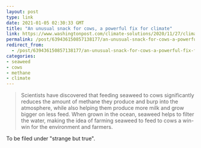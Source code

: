 ```yaml
---
layout: post
type: link
date: 2021-01-05 02:30:33 GMT
title: "An unusual snack for cows, a powerful fix for climate"
link: https://www.washingtonpost.com/climate-solutions/2020/11/27/climate-solutions-seaweed-methane/?arc404=true
permalink: /post/639436150857138177/an-unusual-snack-for-cows-a-powerful-fix-for
redirect_from: 
  - /post/639436150857138177/an-unusual-snack-for-cows-a-powerful-fix-for
categories:
- seaweed
- cows
- methane
- climate
---
```

<blockquote>Scientists have discovered that feeding seaweed to cows significantly reduces the amount of methane they produce and burp into the atmosphere, while also helping them produce more milk and grow bigger on less feed. When grown in the ocean, seaweed helps to filter the water, making the idea of farming seaweed to feed to cows a win-win for the environment and farmers.</blockquote>
<p>To be filed under "strange but true".</p>